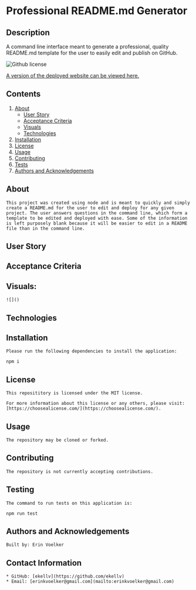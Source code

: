 
  
# Professional README.md Generator

## Description 

A command line interface meant to generate a professional, quality README.md template for the user to easily edit and publish on GitHub.

![Github license](http://img.shields.io/badge/License-MIT-yellow.svg)

[A version of the deployed website can be viewed here.]()

## Contents
1. [About](#about)
      * [User Story](#user%20story)
      * [Acceptance Criteria](#acceptance%20criteria)
      * [Visuals](#visuals)
      * [Technologies](#technologies)
2. [Installation](#installation)
3. [License](#license)
4. [Usage](#usage)
5. [Contributing](#contributing)
6. [Tests](#tests)
7. [Authors and Acknowledgements](#authors%20and%20acknowledgements)

## About

    This project was created using node and is meant to quickly and simply create a README.md for the user to edit and deploy for any given project. The user answers questions in the command line, which form a template to be edited and deployed with ease. Some of the information is left purposely blank because it will be easier to edit in a README file than in the command line. 

## User Story



## Acceptance Criteria 



## Visuals: 

    ![]()

## Technologies



## Installation 

    Please run the following dependencies to install the application: 
  
    npm i
  
## License 

    This reposititory is licensed under the MIT license. 

    For more information about this license or any others, please visit: [https://choosealicense.com/](https://choosealicense.com/).

## Usage 

    The repository may be cloned or forked. 

## Contributing 

    The repository is not currently accepting contributions. 

## Testing 

    The command to run tests on this application is: 
  
    npm run test

## Authors and Acknowledgements

    Built by: Erin Voelker

## Contact Information

    * GitHub: [ekellv](https://github.com/ekellv)
    * Email: [erinkvoelker@gmail.com](mailto:erinkvoelker@gmail.com)
  
  